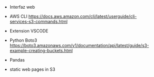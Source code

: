 - Interfaz web

- AWS CLI
https://docs.aws.amazon.com/cli/latest/userguide/cli-services-s3-commands.html

- Extension VSCODE

- Python Boto3
https://boto3.amazonaws.com/v1/documentation/api/latest/guide/s3-example-creating-buckets.html

- Pandas



- static web pages in S3



